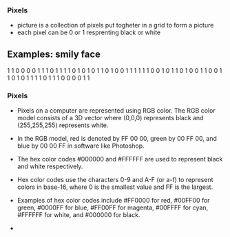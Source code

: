 ### Pixels
- picture is a collection of pixels put togheter in a grid to form a picture
- each pixel can be 0 or 1 resprenting black or white
## Examples: smily face
1 1 0 0 0 0 1 1
1 0 1 1 1 1 0 1
0 1 0 1 1 0 1 0
0 1 1 1 1 1 1 0
0 1 0 1 1 0 1 0
0 1 1 0 0 1 1 0
1 0 1 1 1 1 0 1
1 1 0 0 0 0 1 1
### Pixels
- Pixels on a computer are represented using RGB color. The RGB color model consists of a 3D vector where (0,0,0) represents black and (255,255,255) represents white.
- In the RGB model, red is denoted by FF 00 00, green by 00 FF 00, and blue by 00 00 FF in software like Photoshop.
- The hex color codes #000000 and #FFFFFF are used to represent black and white respectively.
- Hex color codes use the characters 0-9 and A-F (or a-f) to represent colors in base-16, where 0 is the smallest value and FF is the largest.
- Examples of hex color codes include #FF0000 for red, #00FF00 for green, #0000FF for blue, #FF00FF for magenta, #00FFFF for cyan, #FFFFFF for white, and #000000 for black.

- 
